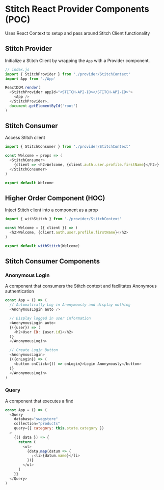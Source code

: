 # Stitch React Provider Components (POC)

Uses React Context to setup and pass around Stitch Client functionality

## Stitch Provider

Initialize a Stitch Client by wrapping the `App` with a Provider component.

```javascript
// index.js
import { StitchProvider } from './provider/StitchContext'
import App from './App'

ReactDOM.render(
  <StitchProvider appId="<STITCH-API-ID></STITCH-API-ID>">
    <App />
  </StitchProvider>,
  document.getElementById('root')
)
```

## Stitch Consumer

Access Stitch client

```javascript
import { StitchConsumer } from './provider/StitchContext'

const Welcome = props => (
  <StitchConsumer>
    {client => <h2>Welcome, {client.auth.user.profile.firstName}</h2>}
  </StitchConsumer>
)

export default Welcome
```

## Higher Order Component (HOC)

Inject Stitch client into a component as a prop

```javascript
import { withStitch } from './provider/StitchContext'

const Welcome = ({ client }) => (
  <h2>Welcome, {client.auth.user.profile.firstName}</h2>
)

export default withStitch(Welcome)
```

## Stitch Consumer Components

### Anonymous Login

A component that consumers the Stitch context and facilitates Anonymous authentication

```javascript
const App = () => (
  // Automatically Log in Anonymously and display nothing
  <AnonymousLogin auto />

  // Display logged in user information
  <AnonymousLogin auto>
  {({user}) => (
    <h2>User ID: {user.id}</h2>
  )}
  </AnonymousLogin>

  // Create Login Button
  <AnonymousLogin>
  {({onLogin}) => (
    <button onClick={() => onLogin}>Login Anonymously</button>
  )}
  </AnonymousLogin>
)
```

### Query

A component that executes a find

```javascript
const App = () => (
  <Query
    database="swagstore"
    collection="products"
    query={{ category: this.state.category }}
  >
    {({ data }) => {
      return (
        <ul>
          {data.map(datum => {
            ;<li>{datum.name}</li>
          })}
        </ul>
      )
    }}
  </Query>
)
```
